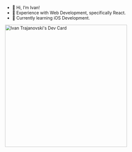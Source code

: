 - 👋 Hi, I’m Ivan!
- 👀 Experience with Web Development, specifically React. 
- 🌱 Currently learning iOS Development.

<!---
ivantrj/ivantrj is a ✨ special ✨ repository because its `README.md` (this file) appears on your GitHub profile.
You can click the Preview link to take a look at your changes.
--->

<a href="https://app.daily.dev/ivantrj"><img src="https://api.daily.dev/devcards/9aa8124e5d7a430e8d3c7b9af8e876af.png?r=xto" width="400" alt="Ivan Trajanovski's Dev Card"/></a>
